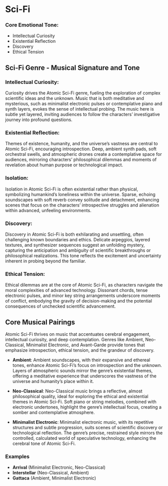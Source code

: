 # Sci-Fi

### Core Emotional Tone:

- Intellectual Curiosity
- Existential Reflection
- Discovery
- Ethical Tension

## Sci-Fi Genre - Musical Signature and Tone

### Intellectual Curiosity:

Curiosity drives the Atomic Sci-Fi genre, fueling the exploration of complex scientific ideas and the unknown. Music that is both meditative and mysterious, such as minimalist electronic pulses or contemplative piano and synth layers, evokes the sense of intellectual probing. The music here is subtle yet layered, inviting audiences to follow the characters’ investigative journey into profound questions.

### Existential Reflection:

Themes of existence, humanity, and the universe’s vastness are central to Atomic Sci-Fi, encouraging introspection. Deep, ambient synth pads, soft orchestral swells, and atmospheric drones create a contemplative space for audiences, mirroring characters’ philosophical dilemmas and moments of revelation about human purpose or technological impact.

### Isolation:

Isolation in Atomic Sci-Fi is often existential rather than physical, symbolizing humankind’s loneliness within the universe. Sparse, echoing soundscapes with soft reverb convey solitude and detachment, enhancing scenes that focus on the characters’ introspective struggles and alienation within advanced, unfeeling environments.

### Discovery:

Discovery in Atomic Sci-Fi is both exhilarating and unsettling, often challenging known boundaries and ethics. Delicate arpeggios, layered textures, and synthesizer sequences suggest an unfolding mystery, capturing the anticipation and ambiguity of scientific breakthroughs or philosophical realizations. This tone reflects the excitement and uncertainty inherent in probing beyond the familiar.

### Ethical Tension:

Ethical dilemmas are at the core of Atomic Sci-Fi, as characters navigate the moral complexities of advanced technology. Dissonant chords, tense electronic pulses, and minor key string arrangements underscore moments of conflict, embodying the gravity of decision-making and the potential consequences of unchecked scientific advancement.

## Core Musical Pairings

Atomic Sci-Fi thrives on music that accentuates cerebral engagement, intellectual curiosity, and deep contemplation. Genres like Ambient, Neo-Classical, Minimalist Electronic, and Avant-Garde provide tones that emphasize introspection, ethical tension, and the grandeur of discovery.

- **Ambient**: Ambient soundscapes, with their expansive and ethereal tones, enhance Atomic Sci-Fi’s focus on introspection and the unknown. Layers of atmospheric sounds mirror the genre’s existential themes, offering a meditative experience that underscores the vastness of the universe and humanity’s place within it.

- **Neo-Classical**: Neo-Classical music brings a reflective, almost philosophical quality, ideal for exploring the ethical and existential themes in Atomic Sci-Fi. Soft piano or string melodies, combined with electronic undertones, highlight the genre’s intellectual focus, creating a somber and contemplative atmosphere.

- **Minimalist Electronic**: Minimalist electronic music, with its repetitive structures and subtle progression, suits scenes of scientific discovery or technological reflection. The genre’s precise, restrained style mirrors the controlled, calculated world of speculative technology, enhancing the cerebral tone of Atomic Sci-Fi.

### Examples

- **Arrival** (Minimalist Electronic, Neo-Classical)
- **Interstellar** (Neo-Classical, Ambient)
- **Gattaca** (Ambient, Minimalist Electronic)
